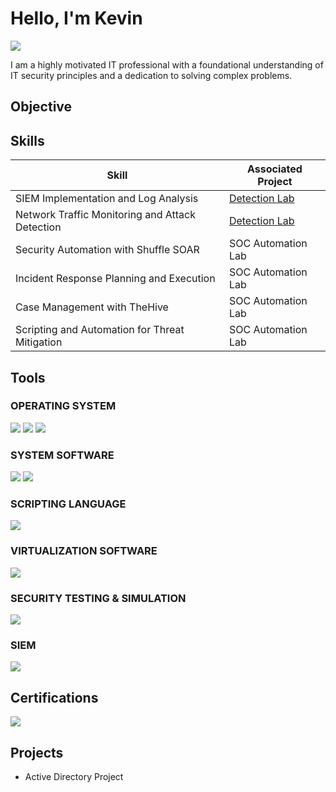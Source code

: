 # Hello, I'm Kevin
<a href="https://www.linkedin.com/in/kevin-forrester-564a001a5/"><img src="https://img.shields.io/badge/-LinkedIn-0072b1?&style=for-the-badge&logo=linkedin&logoColor=white" /></a>

I am a highly motivated IT professional with a foundational understanding of IT security principles and a dedication to solving complex problems.

## Objective



## Skills

| Skill                                         | Associated Project         |
|-----------------------------------------------|----------------------------|
| SIEM Implementation and Log Analysis          | <a href="https://google.com">Detection Lab</a>|
| Network Traffic Monitoring and Attack Detection | <a href="https://google.com">Detection Lab</a>|
| Security Automation with Shuffle SOAR         | SOC Automation Lab|
| Incident Response Planning and Execution      | SOC Automation Lab|
| Case Management with TheHive                  | SOC Automation Lab|
| Scripting and Automation for Threat Mitigation | SOC Automation Lab|

## Tools

### OPERATING SYSTEM
<div>
    <img src="https://img.shields.io/badge/-Windows%20Server%202022-0078D6?style=for-the-badge&logo=windows&logoColor=white" />
    <img src="https://img.shields.io/badge/-Ubuntu%20Server-E95420?style=for-the-badge&logo=ubuntu&logoColor=white" />
    <img src="https://img.shields.io/badge/-Kali%20Linux-557C94?style=for-the-badge&logo=kalilinux&logoColor=white" />
</div>

### SYSTEM SOFTWARE
<div>
    <img src="https://img.shields.io/badge/-Active%20Directory-003366?style=for-the-badge&logo=microsoft&logoColor=white" />
    <img src="https://img.shields.io/badge/-Sysmon-000000?style=for-the-badge&logo=microsoft&logoColor=white" />
</div>

### SCRIPTING LANGUAGE
<div>
    <img src="https://img.shields.io/badge/-PowerShell-5391FE?style=for-the-badge&logo=powershell&logoColor=white" />
</div>

### VIRTUALIZATION SOFTWARE
<div>
    <img src="https://img.shields.io/badge/-VirtualBox-183A61?style=for-the-badge&logo=virtualbox&logoColor=white" />
</div>

### SECURITY TESTING & SIMULATION
<div>
    <img src="https://img.shields.io/badge/-Atomic%20Red%20Team-CC0000?style=for-the-badge&logo=github&logoColor=white" />
</div>

### SIEM
<div>
    <img src="https://img.shields.io/badge/-Splunk-000000?&style=for-the-badge&logo=Splunk&logoColor=white" />
</div>

## Certifications
<div>
<img src="https://img.shields.io/badge/-Security%2B-FF0000?&style=for-the-badge&logo=CompTIA&logoColor=white" />
</div>

## Projects
- Active Directory Project
<!--
**kforre16/kforre16** is a ✨ _special_ ✨ repository because its `README.md` (this file) appears on your GitHub profile.

Here are some ideas to get you started:

- 🔭 I’m currently working on ...
- 🌱 I’m currently learning ...
- 👯 I’m looking to collaborate on ...
- 🤔 I’m looking for help with ...
- 💬 Ask me about ...
- 📫 How to reach me: ...
- 😄 Pronouns: ...
- ⚡ Fun fact: ...
-->
